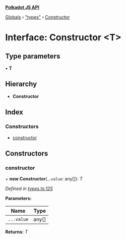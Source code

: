 **[Polkadot JS API](../README.md)**

[Globals](../globals.md) › [&quot;types&quot;](../modules/_types_.md) › [Constructor](_types_.constructor.md)

# Interface: Constructor <**T**>

## Type parameters

▪ **T**

## Hierarchy

* **Constructor**

## Index

### Constructors

* [constructor](_types_.constructor.md#constructor)

## Constructors

###  constructor

\+ **new Constructor**(...`value`: any[]): *T*

*Defined in [types.ts:125](https://github.com/polkadot-js/api/blob/68a3b18/packages/types/src/types.ts#L125)*

**Parameters:**

Name | Type |
------ | ------ |
`...value` | any[] |

**Returns:** *T*
